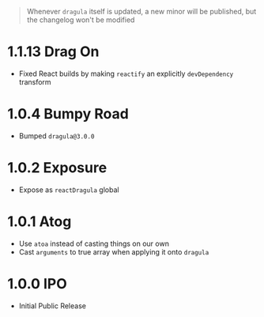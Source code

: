 > Whenever `dragula` itself is updated, a new minor will be published, but the changelog won't be modified

# 1.1.13 Drag On

- Fixed React builds by making `reactify` an explicitly `devDependency` transform

# 1.0.4 Bumpy Road

- Bumped `dragula@3.0.0`

# 1.0.2 Exposure

- Expose as `reactDragula` global

# 1.0.1 Atog

- Use `atoa` instead of casting things on our own
- Cast `arguments` to true array when applying it onto `dragula`

# 1.0.0 IPO

- Initial Public Release
